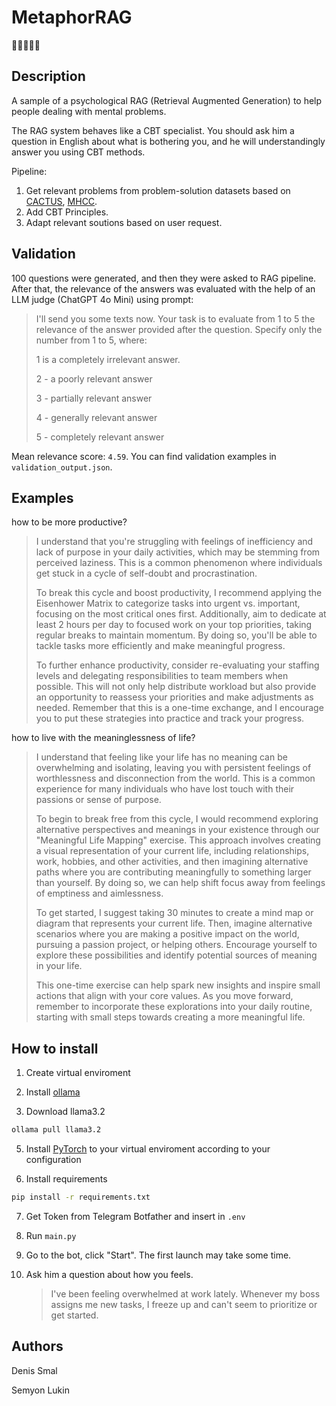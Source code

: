 # MetaphorRAG
👏🚶‍♂️👏🏰

## Description

A sample of a psychological RAG (Retrieval Augmented Generation) to help people dealing with mental problems.

The RAG system behaves like a CBT specialist. You should ask him a question in English about what is bothering you, and he will understandingly answer you using CBT methods.

Pipeline:

1. Get relevant problems from problem-solution datasets based on [CACTUS](https://huggingface.co/datasets/DLI-Lab/cactus), [MHCC](https://www.kaggle.com/datasets/melissamonfared/mental-health-counseling-conversations-k). 
2. Add CBT Principles.
3. Adapt relevant soutions based on user request.  

## Validation

100 questions were generated, and then they were asked to RAG pipeline.  After that, the relevance of the answers was evaluated with the help of an LLM judge (ChatGPT 4o Mini) using prompt:

> I'll send you some texts now. Your task is to evaluate from 1 to 5 the relevance of the answer provided after the question. Specify only the number from 1 to 5, where:
> 
> 1 is a completely irrelevant answer.
> 
> 2 - a poorly relevant answer
> 
> 3 - partially relevant answer
> 
> 4 - generally relevant answer
> 
> 5 - completely relevant answer

Mean relevance score: `4.59`. You can find validation examples in `validation_output.json`.

## Examples

how to be more productive?

> I understand that you're struggling with feelings of inefficiency and lack of purpose in your daily activities, which may be stemming from perceived laziness. This is a common phenomenon where individuals get stuck in a cycle of self-doubt and procrastination.
> 
> To break this cycle and boost productivity, I recommend applying the Eisenhower Matrix to categorize tasks into urgent vs. important, focusing on the most critical ones first. Additionally, aim to dedicate at least 2 hours per day to focused work on your top priorities, taking regular breaks to maintain momentum. By doing so, you'll be able to tackle tasks more efficiently and make meaningful progress.
> 
> To further enhance productivity, consider re-evaluating your staffing levels and delegating responsibilities to team members when possible. This will not only help distribute workload but also provide an opportunity to reassess your priorities and make adjustments as needed. Remember that this is a one-time exchange, and I encourage you to put these strategies into practice and track your progress.

how to live with the meaninglessness of life?

> I understand that feeling like your life has no meaning can be overwhelming and isolating, leaving you with persistent feelings of worthlessness and disconnection from the world. This is a common experience for many individuals who have lost touch with their passions or sense of purpose.
>
> To begin to break free from this cycle, I would recommend exploring alternative perspectives and meanings in your existence through our "Meaningful Life Mapping" exercise. This approach involves creating a visual representation of your current life, including relationships, work, hobbies, and other activities, and then imagining alternative paths where you are contributing meaningfully to something larger than yourself. By doing so, we can help shift focus away from feelings of emptiness and aimlessness.
>
> To get started, I suggest taking 30 minutes to create a mind map or diagram that represents your current life. Then, imagine alternative scenarios where you are making a positive impact on the world, pursuing a passion project, or helping others. Encourage yourself to explore these possibilities and identify potential sources of meaning in your life.
>
> This one-time exercise can help spark new insights and inspire small actions that align with your core values. As you move forward, remember to incorporate these explorations into your daily routine, starting with small steps towards creating a more meaningful life.

## How to install

1. Create virtual enviroment

2. Install [ollama](https://ollama.com/download)

4. Download llama3.2

```bash
ollama pull llama3.2
```

5. Install [PyTorch](https://pytorch.org/get-started/locally/) to your virtual enviroment according to your configuration

6. Install requirements

```bash
pip install -r requirements.txt
```

7. Get Token from Telegram Botfather and insert in `.env`

9. Run `main.py`

10. Go to the bot, click "Start". The first launch may take some time.

11. Ask him a question about how you feels.
    > I've been feeling overwhelmed at work lately. Whenever my boss assigns me new tasks, I freeze up and can't seem to prioritize or get started.

## Authors

Denis Smal

Semyon Lukin 
